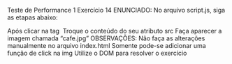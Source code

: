 Teste de Performance 1
Exercício 14
ENUNCIADO:
No arquivo script.js, siga as etapas abaixo:

Após clicar na tag <img>
Troque o conteúdo do seu atributo src
Faça aparecer a imagem chamada “cafe.jpg”
OBSERVAÇÕES:
Não faça as alterações manualmente no arquivo index.html
Somente pode-se adicionar uma função de click na img
Utilize o DOM para resolver o exercício